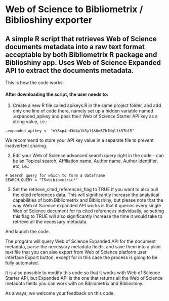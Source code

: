 # Web of Science to Bibliometrix / Biblioshiny exporter


## A simple R script that retrieves Web of Science documents metadata into a raw text format acceptable by both Bibliometrix R package and Biblioshiny app. Uses Web of Science Expanded API to extract the documents metadata.

This is how the code works:

#### After downloading the script, the user needs to:
1. Create a new R file called apikeys.R in the same project folder, and add only one line of code there, namely set up a hidden variable named .expanded_apikey and pass their Web of Science Starter API key as a string value, i.e.:
```
.expanded_apikey <- "mY3xp4nd3d4p1k3y1$$0m37h1Ngl1k37h15"
```
We recommend to store your API key value in a separate file to prevent inadvertent sharing.

2. Edit your Web of Science advanced search query right in the code - can be an Topical search, Affiliation name, Author name, Author identifier, etc, i.e.:

```
# Search query for which to form a dataframe
SEARCH_QUERY = "TS=bibiometric*"
```
3. Set the retrieve_cited_references_flag to TRUE if you want to also pull the cited references data. This will significantly increase the analytical capabilities of both Bibliometrix and Biblioshiny, but please note that the way Web of Science expanded API works is that it queries every single Web of Science document for its cited references individually, so setting this flag to TRUE will also significantly increase the time it would take to retrieve all the necessary metadata.

And launch the code.

The program will query Web of Science Expanded API for the document metadata, parse the necessary metadata fields, and save them into a plain text file that you can also export from Web of Science platform user interface Export button, except for in this case the process is going to be fully automated.

It is also possible to modify this code so that it works with Web of Science Starter API, but Expanded API is the one that returns all the Web of Science metadata fields you can work with on Bibliometrix and Biblioshiny.

As always, we welcome your feedback on this code.